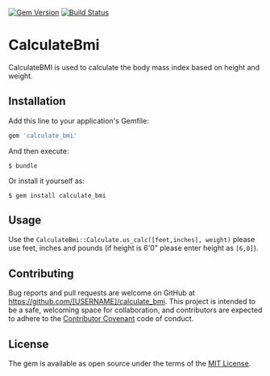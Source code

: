 [![Gem Version](https://badge.fury.io/rb/calculate_bmi.svg)](https://badge.fury.io/rb/calculate_bmi)
[![Build Status](https://travis-ci.org/mattrothstein/calc-bmi.svg?branch=master)](https://travis-ci.org/mattrothstein/calc-bmi)
# CalculateBmi

CalculateBMI is used to calculate the body mass index based on height and weight.

## Installation

Add this line to your application's Gemfile:

```ruby
gem 'calculate_bmi'
```

And then execute:

    $ bundle

Or install it yourself as:

    $ gem install calculate_bmi

## Usage

Use the `CalculateBmi::Calculate.us_calc([feet,inches], weight)` please use feet, inches and pounds (if height is 6'0" please enter height as `[6,0]`).

## Contributing

Bug reports and pull requests are welcome on GitHub at https://github.com/[USERNAME]/calculate_bmi. This project is intended to be a safe, welcoming space for collaboration, and contributors are expected to adhere to the [Contributor Covenant](http://contributor-covenant.org) code of conduct.


## License

The gem is available as open source under the terms of the [MIT License](http://opensource.org/licenses/MIT).
